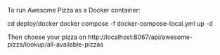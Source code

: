 To run Awesome Pizza as a Docker container:

cd deploy/docker
docker compose -f docker-compose-local.yml up -d

Then choose your pizza on http://localhost:8067/api/awesome-pizza/lookup/all-available-pizzas
